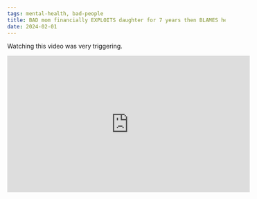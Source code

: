 ```yaml
---
tags: mental-health, bad-people
title: BAD mom financially EXPLOITS daughter for 7 years then BLAMES her
date: 2024-02-01
---
```


Watching this video was very triggering.

<iframe width="560" height="315" src="https://www.youtube.com/embed/ugPNm_t1YCc?si=he0pMjhLvSBXQrBW" title="YouTube video player" frameborder="0" allow="accelerometer; autoplay; clipboard-write; encrypted-media; gyroscope; picture-in-picture; web-share" referrerpolicy="strict-origin-when-cross-origin" allowfullscreen></iframe>